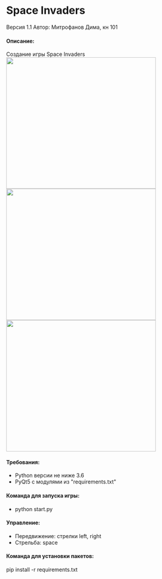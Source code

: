 # Space Invaders
Версия 1.1
Автор: Митрофанов Дима, кн 101

#### Описание:
Cоздание игры Space Invaders  
<img src="https://user-images.githubusercontent.com/35761978/113136581-f7eb0600-923c-11eb-8460-e27eb022b986.png" width="400" height="350" />
<img src="https://user-images.githubusercontent.com/35761978/113136676-13561100-923d-11eb-85c3-4a9d2089c492.png" width="400" height="350" />
<img src="https://user-images.githubusercontent.com/35761978/113136708-1e10a600-923d-11eb-83c0-eeb1f7618ec4.png" width="400" height="350" />

#### Требования:
* Python версии не ниже 3.6
* PyQt5 c модулями из "requirements.txt"

#### Команда для запуска игры:
* python start.py

#### Управление:
* Передвижение: стрелки left, right
* Стрельба: space

#### Команда для установки пакетов:  
pip install -r requirements.txt
